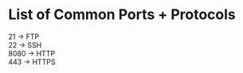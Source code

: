 # List of Common Ports + Protocols

21     -> FTP  
22     -> SSH  
8080   -> HTTP   
443    -> HTTPS  
